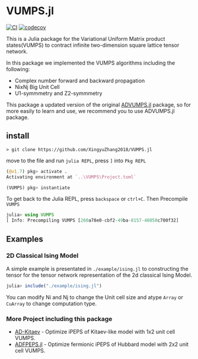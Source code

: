 # VUMPS.jl

[![CI](https://github.com/XingyuZhang2018/VUMPS.jl/actions/workflows/ci.yml/badge.svg)](https://github.com/XingyuZhang2018/VUMPS.jl/actions/workflows/ci.yml)
[![codecov](https://codecov.io/gh/XingyuZhang2018/VUMPS.jl/branch/master/graph/badge.svg?token=i34pxx5k2N)](https://codecov.io/gh/XingyuZhang2018/VUMPS.jl)

This is a Julia package for the Variational Uniform Matrix product states(VUMPS) to contract infinite two-dimension square lattice tensor network.

In this package we implemented the VUMPS algorithms including the following:
- Complex number forward and backward propagation
- NixNj Big Unit Cell
- U1-symmmetry and Z2-symmmetry

This package a updated version of the original [ADVUMPS.jl](https://github.com/XingyuZhang2018/ADVUMPS.jl) package, so for more easily to learn and use, we recommend you to use ADVUMPS.jl package.


## install
```shell
> git clone https://github.com/XingyuZhang2018/VUMPS.jl
```
move to the file and run `julia REPL`, press `]` into `Pkg REPL`
```julia
(@v1.7) pkg> activate .
Activating environment at `..\VUMPS\Project.toml`

(VUMPS) pkg> instantiate
```
To get back to the Julia REPL, press `backspace` or `ctrl+C`. Then Precompile `VUMPS`
```julia
julia> using VUMPS
[ Info: Precompiling VUMPS [260a78e0-cbf2-49ba-8157-48058c700f32]
```
## Examples
### 2D Classical Ising Model
A simple example is presentated in `./example/ising.jl` to constructing the tensor for the tensor network representation of the 2d classical Ising Model. 
```julia
julia> include("./example/ising.jl")
```
You can modify Ni and Nj to change the Unit cell size and atype `Array` or `CuArray` to change computation type.

### More Project including this package

- [AD-Kitaev](https://github.com/XingyuZhang2018/AD-Kitaev) - Optimize iPEPS of Kitaev-like model with 1x2 unit cell VUMPS.
- [ADFPEPS.jl](https://github.com/XingyuZhang2018/ADFPEPS.jl) - Optimize fermionic iPEPS of Hubbard model with 2x2 unit cell VUMPS.